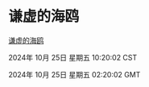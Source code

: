 # 谦虚的海鸥
[谦虚的海鸥](http://219.139.199.238:56308/qxdho/course/base/hotlink/index.php)

2024年 10月 25日 星期五 10:20:02 CST

2024年 10月 25日 星期五 02:20:02 GMT
